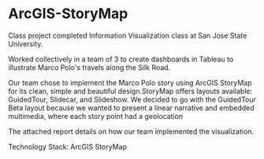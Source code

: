 # ArcGIS-StoryMap
Class project completed Information Visualization class at San Jose State University.

Worked collectively in a team of 3 to create dashboards in Tableau to illustrate Marco Polo's travels along the Silk Road.

Our team chose to implement the Marco Polo story using ArcGIS StoryMap for its clean, simple and beautiful design.StoryMap offers layouts available: GuidedTour, Slidecar, and Slideshow. We decided to go with the GuidedTour Beta layout because we wanted to present a linear narrative and embedded multimedia, where each story point had a geolocation

The attached report details on how our team implemented the visualization.


Technology Stack: ArcGIS StoryMap

